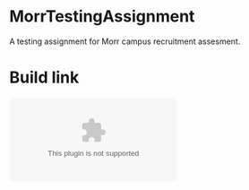 # MorrTestingAssignment
A testing assignment for Morr campus recruitment assesment.
# Build link
![](https://github.com/devrats/MorrTestingAssignment/blob/master/app/src/main/res/app-debug.apk)
